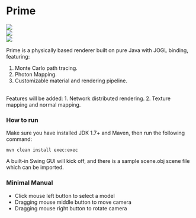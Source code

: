 Prime
=====
<img src="https://cloud.githubusercontent.com/assets/3256712/2883941/7853bb58-d4a2-11e3-8fe7-b27668eb9366.png"/><br/>
<img src="https://cloud.githubusercontent.com/assets/3256712/2883601/ef135e2e-d49d-11e3-9150-48f129c5c414.jpg"/><br/>
<img src="https://cloud.githubusercontent.com/assets/3256712/2883599/eb5b7cda-d49d-11e3-842c-dc63f05b44f3.jpg"/><br/>

Prime is a physically based renderer built on pure Java with JOGL binding, featuring:
  1. Monte Carlo path tracing.
  2. Photon Mapping.
  3. Customizable material and rendering pipeline.

<br/>
Features will be added:
  1. Network distributed rendering.
  2. Texture mapping and normal mapping.

<br/>

<h3>How to run</h3>
Make sure you have installed JDK 1.7+ and Maven, then run the following command:<br/>
<p><code>mvn clean install exec:exec</code></p>
A built-in Swing GUI will kick off, and there is a sample scene.obj scene file which can be imported.<br/>

<h3>Minimal Manual</h3>
<ul>
<li>Click mouse left button to select a model</li>
<li>Dragging mouse middle button to move camera</li>
<li>Dragging mouse right button to rotate camera</li>
</ul>
